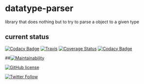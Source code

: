 # datatype-parser
library that does nothing but to try to parse a object to a given type 

## current status
[![Codacy Badge](https://api.codacy.com/project/badge/Grade/be0019486bdf42109a8a2db26d57700a)](https://www.codacy.com/app/eskabetxe/datatype-parser?utm_source=github.com&utm_medium=referral&utm_content=eskabetxe/datatype-parser&utm_campaign=badger)
[![Travis](https://img.shields.io/travis/eskabetxe/datatype-parser/master.svg)](https://travis-ci.org/eskabetxe/datatype-parser)
[![Coverage Status](https://coveralls.io/repos/github/eskabetxe/datatype-parser/badge.svg?branch=master)](https://coveralls.io/github/eskabetxe/datatype-parser?branch=master)
[![Codacy Badge](https://api.codacy.com/project/badge/Grade/7e44078e9cb742ea9f101485f03cd7d9)](https://www.codacy.com/app/eskabetxe/datatype-parser?utm_source=github.com&amp;utm_medium=referral&amp;utm_content=eskabetxe/datatype-parser&amp;utm_campaign=Badge_Grade)


##[![Maintainability](https://api.codeclimate.com/v1/badges/55fab9f647a3899eb423/maintainability)](https://codeclimate.com/github/eskabetxe/datatype-parser/maintainability)

[![GitHub license](https://img.shields.io/github/license/eskabetxe/datatype-parser.svg)](https://github.com/eskabetxe/datatype-parser/blob/master/LICENSE)

[![Twitter Follow](https://img.shields.io/twitter/follow/eskabetxe.svg?style=social)](https://twitter.com/eskabetxe)
